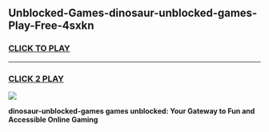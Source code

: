 
## Unblocked-Games-dinosaur-unblocked-games-Play-Free-4sxkn
<h3>
<a href="https://premium76.site?title=dinosaur-unblocked-games&ref=10A">CLICK TO PLAY</a></h3>
<hr>

<h3>
<a href="https://premium76.site?title=dinosaur-unblocked-games&ref=10A">CLICK 2 PLAY</a>
  
</h3>

<a href="https://premium76.site?title=dinosaur-unblocked-games&ref=10A"><img src="https://clearcache.store/games.png"></a>


**dinosaur-unblocked-games games unblocked: Your Gateway to Fun and Accessible Online Gaming**
